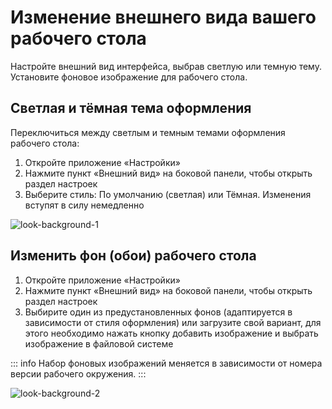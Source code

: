 # Изменение внешнего вида вашего рабочего стола

Настройте внешний вид интерфейса, выбрав светлую или темную тему. Установите фоновое изображение для рабочего стола.

## Светлая и тёмная тема оформления

Переключиться между светлым и темным темами оформления рабочего стола:

1. Откройте приложение «Настройки»
2. Нажмите пункт «Внешний вид» на боковой панели, чтобы открыть раздел настроек
3. Выберите стиль: По умолчанию (светлая) или Тёмная. Изменения вступят в силу немедленно

![look-background-1](/look-background/look-background-1.gif)

## Изменить фон (обои) рабочего стола

1. Откройте приложение «Настройки»
2. Нажмите пункт «Внешний вид» на боковой панели, чтобы открыть раздел настроек
3. Выбирите один из предустановленных фонов (адаптируется в зависимости от стиля оформления) или загрузите свой вариант, для этого необходимо нажать кнопку добавить изображение и выбрать изображение в файловой системе

::: info
Набор фоновых изображений меняется в зависимости от номера версии рабочего окружения.
:::

![look-background-2](/look-background/look-background-2.gif)
